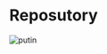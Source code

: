 # Reposutory
![putin](https://user-images.githubusercontent.com/49314242/161082984-f5cf8349-36ad-46b5-a498-d47ee4ca4533.jpg)
